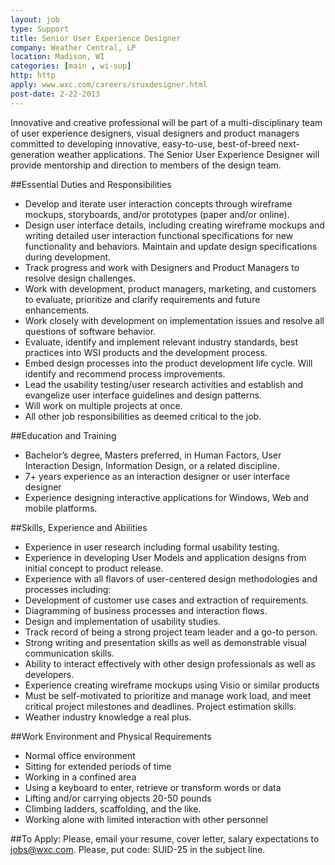 ```yaml
---
layout: job
type: Support
title: Senior User Experience Designer
company: Weather Central, LP
location: Madison, WI
categories: [main , wi-sup]
http: http
apply: www.wxc.com/careers/sruxdesigner.html
post-date: 2-22-2013
---
```


Innovative and creative professional will be part of a multi-disciplinary team of user experience designers, visual designers and product managers committed to developing innovative, easy-to-use, best-of-breed next-generation weather applications. The Senior User Experience Designer will provide mentorship and direction to members of the design team.

##Essential Duties and Responsibilities

* Develop and iterate user interaction concepts through wireframe mockups, storyboards, and/or prototypes (paper and/or online).
* Design user interface details, including creating wireframe mockups and writing detailed user interaction functional specifications for new functionality and behaviors. Maintain and update design specifications during development.
* Track progress and work with Designers and Product Managers to resolve design challenges.
* Work with development, product managers, marketing, and customers to evaluate, prioritize and clarify requirements and future enhancements.
* Work closely with development on implementation issues and resolve all questions of software behavior.
* Evaluate, identify and implement relevant industry standards, best practices into WSI products and the development process.
* Embed design processes into the product development life cycle. Will identify and recommend process improvements.
* Lead the usability testing/user research activities and establish and evangelize user interface guidelines and design patterns.
* Will work on multiple projects at once.
* All other job responsibilities as deemed critical to the job.

##Education and Training

* Bachelor’s degree, Masters preferred, in Human Factors, User Interaction Design, Information Design, or a related discipline.
* 7+ years experience as an interaction designer or user interface designer
* Experience designing interactive applications for Windows, Web and mobile platforms.

##Skills, Experience and Abilities

* Experience in user research including formal usability testing.
* Experience in developing User Models and application designs from initial concept to product release.
* Experience with all flavors of user-centered design methodologies and processes including:
* Development of customer use cases and extraction of requirements.
* Diagramming of business processes and interaction flows.
* Design and implementation of usability studies.
* Track record of being a strong project team leader and a go-to person.
* Strong writing and presentation skills as well as demonstrable visual communication skills.
* Ability to interact effectively with other design professionals as well as developers.
* Experience creating wireframe mockups using Visio or similar products
* Must be self-motivated to prioritize and manage work load, and meet critical project milestones and deadlines. Project estimation skills.
* Weather industry knowledge a real plus.

##Work Environment and Physical Requirements

* Normal office environment
* Sitting for extended periods of time
* Working in a confined area
* Using a keyboard to enter, retrieve or transform words or data
* Lifting and/or carrying objects 20-50 pounds
* Climbing ladders, scaffolding, and the like.
* Working alone with limited interaction with other personnel

##To Apply:
Please, email your resume, cover letter, salary expectations to jobs@wxc.com. Please, put code: SUID-25 in the subject line.
